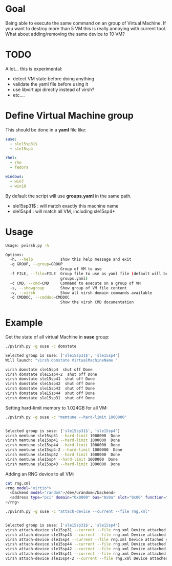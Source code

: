 # Goal

Being able to execute the same command on an group of Virtual Machine.
If you want to destroy more than 5 VM this is really annoying with current tool.
What about adding/removing the same device to 10 VM?

# TODO

A lot... this is experimental:
* detect VM state before doing anything
* validate the yaml file before using it
* use libvirt api directly instead of virsh?
* etc....

# Define Virtual Machine group

This should be done in a **yaml** file like:

```yaml
suse:
  - sle15sp31$
  - sle15sp4

rhel:
  - rhe
  - fedora

windows:
  - win7
  - win10
```

By default the script will use **groups.yaml** in the same path.
* sle15sp31$ : will match exactly this machine name
* sle15sp4 : will match all VM, including sle15sp4*

# Usage

```bash
Usage: pvirsh.py -h 

Options:
  -h, --help            show this help message and exit
  -g GROUP, --group=GROUP
                        Group of VM to use
  -f FILE, --file=FILE  Group file to use as yaml file (default will be
                        groups.yaml)
  -c CMD, --cmd=CMD     Command to execute on a group of VM
  -s, --showgroup       Show group of VM file content
  -v, --virsh           Show all virsh domain commands available
  -d CMDDOC, --cmddoc=CMDDOC
                        Show the virsh CMD documentation
```

# Example

Get the state of all virtual Machine in **suse** group:

```bash
./pvirsh.py -g suse -c domstate

Selected group is suse: ['sle15sp31$', 'sle15sp4']
Will launch: "virsh domstate VirtualMachineName "

virsh domstate sle15sp4  shut off Done
virsh domstate sle15sp4-2  shut off Done
virsh domstate sle15sp41  shut off Done
virsh domstate sle15sp42  shut off Done
virsh domstate sle15sp43  shut off Done
virsh domstate sle15sp44  shut off Done
virsh domstate sle15sp31  shut off Done
```

Setting hard-limit memory to 1.024GB for all VM:

```bash
./pvirsh.py -g suse -c "memtune --hard-limit 1000000"


Selected group is suse: ['sle15sp31$', 'sle15sp4']
virsh memtune sle15sp31 --hard-limit 1000000  Done
virsh memtune sle15sp41 --hard-limit 1000000  Done
virsh memtune sle15sp44 --hard-limit 1000000  Done
virsh memtune sle15sp4-2 --hard-limit 1000000  Done
virsh memtune sle15sp42 --hard-limit 1000000  Done
virsh memtune sle15sp4 --hard-limit 1000000  Done
virsh memtune sle15sp43 --hard-limit 1000000  Done
```

Adding an RNG device to all VM:
```bash
cat rng.xml 
<rng model="virtio">
  <backend model="random">/dev/urandom</backend>
  <address type="pci" domain="0x0000" bus="0x0a" slot="0x00" function="0x0"/>
</rng>

./pvirsh.py -g suse -c "attach-device --current --file rng.xml"


Selected group is suse: ['sle15sp31$', 'sle15sp4']
virsh attach-device sle15sp31 --current --file rng.xml Device attached successfully Done
virsh attach-device sle15sp43 --current --file rng.xml Device attached successfully Done
virsh attach-device sle15sp4 --current --file rng.xml Device attached successfully Done
virsh attach-device sle15sp44 --current --file rng.xml Device attached successfully Done
virsh attach-device sle15sp42 --current --file rng.xml Device attached successfully Done
virsh attach-device sle15sp41 --current --file rng.xml Device attached successfully Done
virsh attach-device sle15sp4-2 --current --file rng.xml Device attached successfully Done
```
